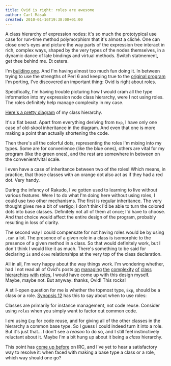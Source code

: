 ```yaml
---
title: Ovid is right: roles are awesome
author: Carl Mäsak
created: 2010-01-16T19:38:00+01:00
---
```

A class hierarchy of expression nodes: it's so much the prototypical use case for run-time method polymorphism that it's almost a cliché. One can close one's eyes and picture the way parts of the expression tree interact in rich, complex ways, shaped by the very types of the nodes themselves, in a dynamic dance of late bindings and virtual methods. Switch statmement, get thee behind me. Et cetera.

I'm [building one](http://github.com/masak/gge). And I'm having almost too much fun doing it. In between trying to use the strengths of Perl 6 and keeping true to the [original program](http://github.com/leto/parrot/tree/master/compilers/pge/) I'm porting, I've discovered an important thing: Ovid is right about roles.

Specifically, I'm having trouble picturing how I would cram all the type information into my expression node class hierarchy, were I not using roles. The roles definitely help manage complexity in my case.

[Here's a pretty diagram](http://masak.org/carl/exp-class-hierarchy.png) of my class hierarchy.

It's a flat beast. Apart from everything deriving from `Exp`, I have only one case of old-skool inheritance in the diagram. And even that one is more making a point than actually shortening the code.

Then there's all the colorful dots, representing the roles I'm mixing into my types. Some are for convenience (like the blue ones), others are vital for my program (like the green ones), and the rest are somewhere in between on the convenient/vital scale.

I even have a case of inheritance between two of the roles! Which means, in practice, that those classes with an orange dot also act as if they had a red dot. Very handy.

During the infancy of Rakudo, I've gotten used to learning to live without various features. Were I to do what I'm doing here without using roles, I could use two other mechanisms. The first is regular inheritance. The very thought gives me a bit of vertigo; I don't think I'd be able to turn the colored dots into base classes. Definitely not all of them at once; I'd have to choose. And that choice would affect the entire design of the program, probably resulting in loss of clarity.

The second way I could compensate for not having roles would be by using `.can` a lot. The presence of a given role in a class is isomorphic to the presence of a given method in a class. So that would definitely work, but I don't think I would like it as much. There's something to be said for declaring `is` and `does` relationships at the very top of the class declaration.

All in all, I'm very happy about the way things work. I'm wondering whether, had I not read all of Ovid's posts [on](http://use.perl.org/~Ovid/journal/38373) [managing](http://use.perl.org/~Ovid/journal/38586) [the](http://use.perl.org/~Ovid/journal/38649) [complexity](http://use.perl.org/~Ovid/journal/38662) [of](http://use.perl.org/~Ovid/journal/38761) [class](http://use.perl.org/~Ovid/journal/38862) [hierarchies](http://use.perl.org/~Ovid/journal/38885) [with](http://use.perl.org/~Ovid/journal/39039) [roles](http://use.perl.org/~Ovid/journal/39977), I would have come up with this design myself. Maybe, maybe not. But anyway: thanks, Ovid! This rocks!

A still-open question for me is whether the topmost type, `Exp`, should be a class or a role. [Synopsis 12](http://feather.perl6.nl/syn/S12.html#Classes) has this to say about when to use roles:

<div class='quote'><p>Classes are primarily for instance management, not code reuse. Consider using <code>roles</code> when you simply want to factor out
common code.</p></div>

I *am* using `Exp` for code reuse, and for giving all of the other classes in the hierarchy a common base type. So I guess I could indeed turn it into a role. But it's just that... I don't see a *reason* to do so, and I still feel instinctively reluctant about it. Maybe I'm a bit hung up about it being a *class* hierarchy.

This point has [come up before](http://irclog.perlgeek.de/perl6book/2009-11-11#i_1717258) on IRC, and I've yet to hear a satisfactory way to resolve it: when faced with making a base type a class or a role, which way should one go?



